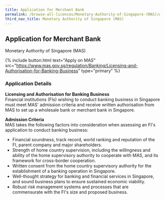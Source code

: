 ```yaml
---
title: Application for Merchant Bank
permalink: /browse-all-licences/Monetary-Authority-of-Singapore-(MAS)/Application-for-Merchant-Bank
third_nav_title: Monetary Authority of Singapore (MAS)
---
```


## Application for Merchant Bank

Monetary Authority of Singapore (MAS)

{% include button.html text="Apply on MAS" src="https://www.mas.gov.sg/regulation/Banking/Licensing-and-Authorisation-for-Banking-Business" type="primary" %}

### Application Details

<p><strong>Licensing and Authorisation for Banking Business</strong><br />Financial institutions (FIs) wishing to conduct banking business in Singapore must meet MAS' admission criteria and receive written authorisation from MAS to set up a wholesale bank or merchant bank in Singapore.</p>
 <p><strong>Admission Criteria</strong><br />MAS takes the following factors into consideration when assessing an FI's application to conduct banking business:</p>
 <ul>
 <li>Financial soundness, track record, world ranking and reputation of the FI, parent company and major shareholders.</li>
 <li>Strength of home country supervision, including the willingness and ability of the home supervisory authority to cooperate with MAS, and its framework for cross-border cooperation.</li>
 <li>Written consent from the home country supervisory authority for the establishment of a banking operation in Singapore.</li>
 <li>Well-thought strategy for banking and financial services in Singapore, and sound business plans to ensure sustained economic viability.</li>
 <li>Robust risk management systems and processes that are commensurate with the FI's size and proposed business.</li>
 </ul>

